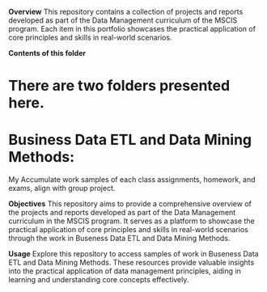 **Overview**
This repository contains a collection of projects and reports developed as part of the Data Management curriculum of the MSCIS program. Each item in this portfolio showcases the practical application of core principles and skills in real-world scenarios.

**Contents of this folder**

# There are two folders presented here. 

# Business Data ETL and Data Mining Methods:
My Accumulate work samples of each class assignments, homework, and exams, align with group project. 

**Objectives**
This repository aims to provide a comprehensive overview of the projects and reports developed as part of the Data Management curriculum in the MSCIS program. It serves as a platform to showcase the practical application of core principles and skills in real-world scenarios through the work in Buseness Data ETL and Data Mining Methods.

**Usage**
Explore this repository to access samples of work in Buseness Data ETL and Data Mining Methods. These resources provide valuable insights into the practical application of data management principles, aiding in learning and understanding core concepts effectively.


